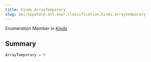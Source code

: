 ```yaml
---
title: Kinds.ArrayTemporary
slug: api/cppsharp.ast.expr.classification.kinds.arraytemporary
---
```

Enumeration Member in [Kinds](/api/cppsharp/ast/expr/classification/kinds)

## Summary



```csharp
ArrayTemporary = 9
```

